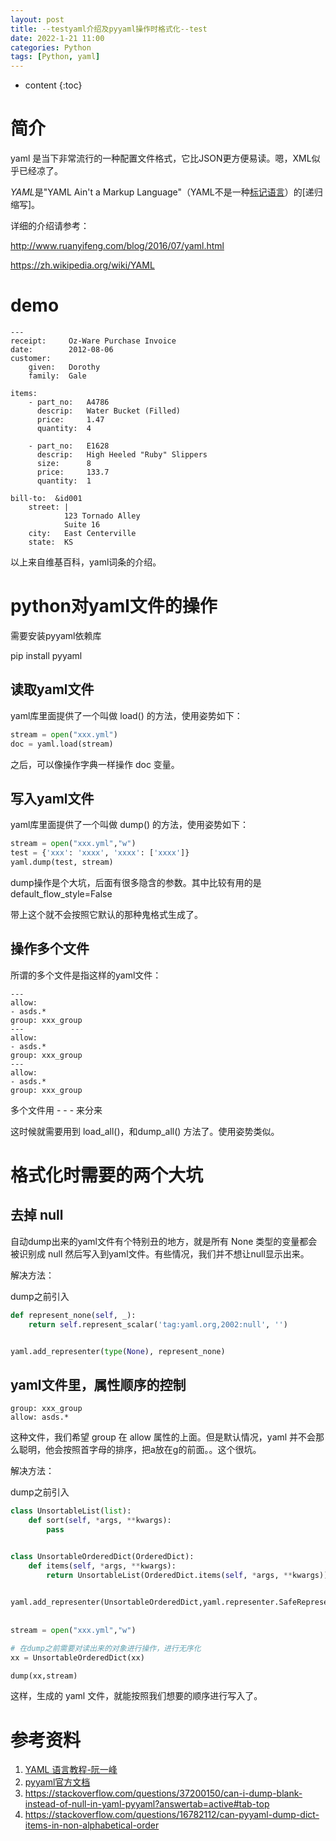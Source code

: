 ```yaml
---
layout: post
title: --testyaml介绍及pyyaml操作时格式化--test
date: 2022-1-21 11:00
categories: Python
tags: [Python, yaml]
---
```


* content
{:toc} 
# 简介

yaml 是当下非常流行的一种配置文件格式，它比JSON更方便易读。嗯，XML似乎已经凉了。

*YAML*是"YAML Ain't a Markup Language"（YAML不是一种[标记语言](https://zh.wikipedia.org/wiki/%E6%A0%87%E8%AE%B0%E8%AF%AD%E8%A8%80)）的[递归缩写]。

详细的介绍请参考：

<http://www.ruanyifeng.com/blog/2016/07/yaml.html>

<https://zh.wikipedia.org/wiki/YAML>

# demo

```
---
receipt:     Oz-Ware Purchase Invoice
date:        2012-08-06
customer:
    given:   Dorothy
    family:  Gale
   
items:
    - part_no:   A4786
      descrip:   Water Bucket (Filled)
      price:     1.47
      quantity:  4

    - part_no:   E1628
      descrip:   High Heeled "Ruby" Slippers
      size:      8
      price:     133.7
      quantity:  1

bill-to:  &id001
    street: | 
            123 Tornado Alley
            Suite 16
    city:   East Centerville
    state:  KS
```

以上来自维基百科，yaml词条的介绍。

# python对yaml文件的操作

需要安装pyyaml依赖库

pip install pyyaml

## 读取yaml文件

yaml库里面提供了一个叫做 load() 的方法，使用姿势如下：

```python
stream = open("xxx.yml")
doc = yaml.load(stream)
```

之后，可以像操作字典一样操作 doc 变量。

## 写入yaml文件

yaml库里面提供了一个叫做 dump() 的方法，使用姿势如下：

```python
stream = open("xxx.yml","w")
test = {'xxx': 'xxxx', 'xxxx': ['xxxx']}
yaml.dump(test, stream)
```

dump操作是个大坑，后面有很多隐含的参数。其中比较有用的是 default_flow_style=False

带上这个就不会按照它默认的那种鬼格式生成了。

## 操作多个文件

所谓的多个文件是指这样的yaml文件：

```
---
allow:
- asds.*
group: xxx_group
---
allow:
- asds.*
group: xxx_group
---
allow:
- asds.*
group: xxx_group

```

多个文件用 - - - 来分来

这时候就需要用到  load_all()，和dump_all() 方法了。使用姿势类似。

# 格式化时需要的两个大坑

## 去掉 null

自动dump出来的yaml文件有个特别丑的地方，就是所有 None 类型的变量都会被识别成 null 然后写入到yaml文件。有些情况，我们并不想让null显示出来。

解决方法：

dump之前引入

```python
def represent_none(self, _):
    return self.represent_scalar('tag:yaml.org,2002:null', '')


yaml.add_representer(type(None), represent_none)

```

## yaml文件里，属性顺序的控制

```
group: xxx_group
allow: asds.*
```

这种文件，我们希望 group 在 allow 属性的上面。但是默认情况，yaml 并不会那么聪明，他会按照首字母的排序，把a放在g的前面。。这个很坑。

解决方法：

dump之前引入

```python
class UnsortableList(list):
    def sort(self, *args, **kwargs):
        pass


class UnsortableOrderedDict(OrderedDict):
    def items(self, *args, **kwargs):
        return UnsortableList(OrderedDict.items(self, *args, **kwargs))

      
yaml.add_representer(UnsortableOrderedDict,yaml.representer.SafeRepresenter.represent_dict)
      
  
stream = open("xxx.yml","w")

# 在dump之前需要对读出来的对象进行操作，进行无序化
xx = UnsortableOrderedDict(xx)

dump(xx,stream)
```

这样，生成的 yaml 文件，就能按照我们想要的顺序进行写入了。

# 参考资料

1. [YAML 语言教程-阮一峰](http://www.ruanyifeng.com/blog/2016/07/yaml.html)
2. [pyyaml官方文档](https://pyyaml.org/wiki/PyYAMLDocumentation)
3. https://stackoverflow.com/questions/37200150/can-i-dump-blank-instead-of-null-in-yaml-pyyaml?answertab=active#tab-top
4. https://stackoverflow.com/questions/16782112/can-pyyaml-dump-dict-items-in-non-alphabetical-order